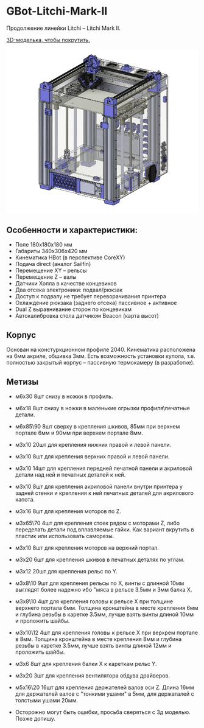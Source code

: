 # GBot-Litchi-Mark-II

Продолжение линейки Litchi – Litchi Mark II. 

[3D-моделька, чтобы покрутить.](https://myhub.autodesk360.com/ue2ddbd59/g/shares/SH286ddQT78850c0d8a4284d03fa6811be10?mode=embed)

![](./pics/GBot-Litchi-Mark-II-13032025.png)

## Особенности и характеристики:

- Поле 180х180х180 мм
- Габариты 340х306х420 мм
- Кинематика HBot (в перспективе CoreXY)
- Подача direct (аналог Sailfin)
- Перемещение XY – рельсы
- Перемещение Z – валы
- Датчики Холла в качестве концевиков
- Два отсека электроники: подвал/рюкзак
- Доступ к подвалу не требует переворачивания принтера
- Охлаждение рюкзака (заднего отсека) пассивное + активное
- Dual Z выравнивание сторон по концевикам
- Автокалибровка стола датчиком Beacon (карта высот)



## Корпус

Основан на констуркционном профиле 2040. Кинематика расположена на 6мм акриле, обшивка 3мм. Есть возможность установки купола, т.е. полностью закрытый корпус – пассивную термокамеру (в разработке).

## Метизы
- м6х30    8шт снизу в ножки в профиль.
- м6х18    8шт снизу в ножки в маленькие огрызки профиля\печатные детали.
- м6х85\90    8шт сверху в крепления шкивов, 85мм при верхнем портале 6мм и 90мм при верхнем портале 8мм.
- м3х10    20шт для крепления нижних правой и левой панели.
- м3х10    8шт для крепления верхних правой и левой панели.
- м3х10    14шт для крепления передней печатной панели и акриловой детали над ней и печатных деталей к ней.
- м3х10    8шт для крепления акриловой панели внутри принтера у задней стенки и крепления к ней печатных деталей для акрилового капота.
- м3х16    8шт для крепления моторов по Z.
- м3х65\70    4шт для крепления стоек рядом с моторами Z, либо переделать детали под вплавляемые гайки. Как вариант вкрутить в пластик или использовать саморезы.
- м3х10    8шт для крепления моторов на верхний портал.
- м3х20    6шт для крепления шкивов в печатных деталях по углам.
- м3х12    20шт для крепления рельс по Y.
- м3х8\10    9шт для крепления рельсы по Х, винты с длинной 10мм выглядят более надежно ибо "мяса в рельсе 3.5мм и 3мм балка Х.
- м3х8\10    4шт для крепления головы к рельсе Х при толщине верхнего портала 6мм. Толщина кронштейна в месте крепления 6мм и глубина резьбы в каретке 3.5мм, лучше взять винты длиной 10мм и проложить шайбы.
- м3х10\12    4шт для крепления головы к рельсе Х при верхрем портале в 8мм. Толщина кронштейна в месте крепления 8мм и глубина резьбы в каретке 3.5мм, лучше взять винты длиной 12мм и проложить шайбы.
- м3х6    8шт для крепления балки Х к кареткам рельс Y.
- м3х20    3шт для крепления вентилятора обдува драйверов.
- м5х16\20    16шт для крепления держателей валов оси Z. Длина 16мм для держателей валов с "тонкими ушами" в 5мм, для держаталей с толстыми ушами 20мм.

- Осторожно могут быть ошибки, просьба сверяться с 3д моделью. Позже допишу.
